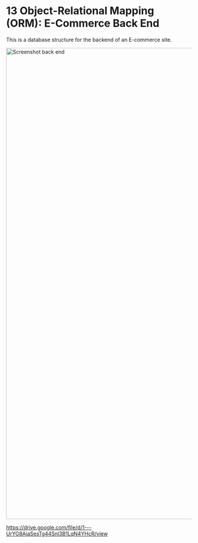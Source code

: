 # 13 Object-Relational Mapping (ORM): E-Commerce Back End

This is a database structure for the backend of an E-commerce site.

<img width="1280" alt="Screenshot back end" src="https://user-images.githubusercontent.com/70412016/102178668-0dd9e400-3e63-11eb-8d3f-56a338e2c79c.png">


https://drive.google.com/file/d/1---UrYG8AjaSesTg44Snl3B1LqN4YHcR/view

